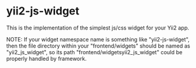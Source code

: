 # yii2-js-widget

This is the implementation of the simplest js/css widget for your Yii2 app.

NOTE: If your widget namespace name is something like "yii2-js-widget", then the file directory within your "frontend/widgets" should be named as "yii2_js_widget", so its path "frontend/widgetsyii2_js_widget" could be properly handled by framework.
